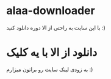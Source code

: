 # alaa-downloader
با این سایت به راحتی از الا دوره دانلود کنید :)

# دانلود از الا با یه کلیک
به زودی لینک سایت رو براتون میزارم :)
